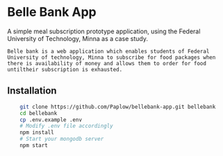 # Belle Bank App

A simple meal subscription prototype application, using the Federal University of Technology, Minna as a case study.

`Belle bank is a web application which enables students of Federal University of technology, Minna to subscribe for food packages when there is availability of money and allows them to order for food untiltheir subscription is exhausted.`

## Installation

```bash
    git clone https://github.com/Paplow/bellebank-app.git bellebank
    cd bellebank
    cp .env.example .env
    # Modify .env file accordingly
    npm install
    # Start your mongodb server
    npm start
```
